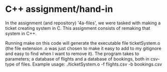 # C++ assignment/hand-in

In the assignment (and repository) '4a-files', we were tasked with making a ticket creating system in C.
This assignment consists of remaking that system in C++.

Running make on this code will generate the executable file ticketSystem.o (the file extension .o was just chosen to make it easy to add to my gitignore and easy to find when I want to remove it).
The program takes to parameters; a database of flights and a database of bookings, both in csv-type of files. 
Example usage: ./ticketSystem.o -f flights.csv -b bookings.csv
